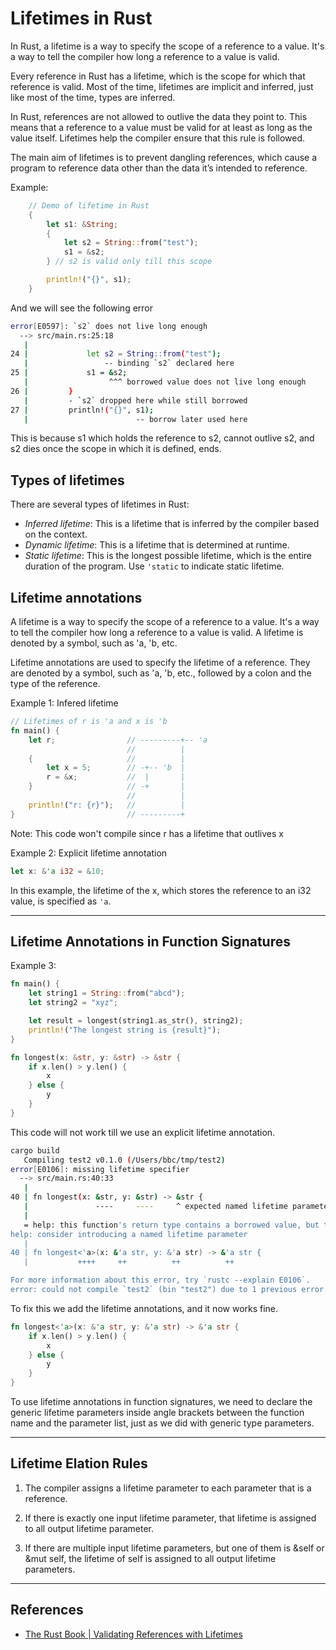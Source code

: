 # Lifetimes in Rust

In Rust, a lifetime is a way to specify the scope of a reference to a value. It's a way to tell the compiler how long a reference to a value is valid.

Every reference in Rust has a lifetime, which is the scope for which that reference is valid. Most of the time, lifetimes are implicit and inferred, just like most of the time, types are inferred.

In Rust, references are not allowed to outlive the data they point to. This means that a reference to a value must be valid for at least as long as the value itself. Lifetimes help the compiler ensure that this rule is followed.

The main aim of lifetimes is to prevent dangling references, which cause a program to reference data other than the data it’s intended to reference.

Example:

```rust
    // Demo of lifetime in Rust
    {
        let s1: &String;
        {
            let s2 = String::from("test");
            s1 = &s2;
        } // s2 is valid only till this scope

        println!("{}", s1);
    }

```

And we will see the following error

```bash
error[E0597]: `s2` does not live long enough
  --> src/main.rs:25:18
   |
24 |             let s2 = String::from("test");
   |                 -- binding `s2` declared here
25 |             s1 = &s2;
   |                  ^^^ borrowed value does not live long enough
26 |         }
   |         - `s2` dropped here while still borrowed
27 |         println!("{}", s1);
   |                        -- borrow later used here
```

This is because s1 which holds the reference to s2, cannot outlive s2, and s2 dies once the scope in which it is defined, ends.

## Types of lifetimes

There are several types of lifetimes in Rust:

- *Inferred lifetime*: This is a lifetime that is inferred by the compiler based on the context.
- *Dynamic lifetime*: This is a lifetime that is determined at runtime.
- *Static lifetime*: This is the longest possible lifetime, which is the entire duration of the program. Use `'static` to indicate static lifetime.


## Lifetime annotations

A lifetime is a way to specify the scope of a reference to a value. It's a way to tell the compiler how long a reference to a value is valid. A lifetime is denoted by a symbol, such as 'a, 'b, etc.

Lifetime annotations are used to specify the lifetime of a reference. They are denoted by a symbol, such as 'a, 'b, etc., followed by a colon and the type of the reference.

Example 1: Infered lifetime

```rust
// Lifetimes of r is 'a and x is 'b
fn main() {
    let r;                // ---------+-- 'a
                          //          |
    {                     //          |
        let x = 5;        // -+-- 'b  |
        r = &x;           //  |       |
    }                     // -+       |
                          //          |
    println!("r: {r}");   //          |
}                         // ---------+
```
Note: This code won't compile since r has a lifetime that outlives x

Example 2: Explicit lifetime annotation

```rust
let x: &'a i32 = &10;
```
In this example, the lifetime of the x, which stores the reference to an i32 value, is specified as `'a`.

---
## Lifetime Annotations in Function Signatures

Example 3: 

```rust
fn main() {
    let string1 = String::from("abcd");
    let string2 = "xyz";

    let result = longest(string1.as_str(), string2);
    println!("The longest string is {result}");
}

fn longest(x: &str, y: &str) -> &str {
    if x.len() > y.len() {
        x
    } else {
        y
    }
}
```

This code will not work till we use an explicit lifetime annotation.

```bash
cargo build
   Compiling test2 v0.1.0 (/Users/bbc/tmp/test2)
error[E0106]: missing lifetime specifier
  --> src/main.rs:40:33
   |
40 | fn longest(x: &str, y: &str) -> &str {
   |               ----     ----     ^ expected named lifetime parameter
   |
   = help: this function's return type contains a borrowed value, but the signature does not say whether it is borrowed from `x` or `y`
help: consider introducing a named lifetime parameter
   |
40 | fn longest<'a>(x: &'a str, y: &'a str) -> &'a str {
   |           ++++     ++          ++          ++

For more information about this error, try `rustc --explain E0106`.
error: could not compile `test2` (bin "test2") due to 1 previous error
```

To fix this we add the lifetime annotations, and it now works fine.

```rust
fn longest<'a>(x: &'a str, y: &'a str) -> &'a str {
    if x.len() > y.len() {
        x
    } else {
        y
    }
}
```


To use lifetime annotations in function signatures, we need to declare the generic lifetime parameters inside angle brackets between the function name and the parameter list, just as we did with generic type parameters.

---

## Lifetime Elation Rules

1. The compiler assigns a lifetime parameter to each parameter that is a reference.

2. If there is exactly one input lifetime parameter, that lifetime is assigned to all output lifetime parameter.

3. If there are multiple input lifetime parameters, but one of them is &self or &mut self, the lifetime of self is assigned to all output lifetime parameters.

---
## References
- [The Rust Book | Validating References with Lifetimes](https://doc.rust-lang.org/book/ch10-03-lifetime-syntax.html)
